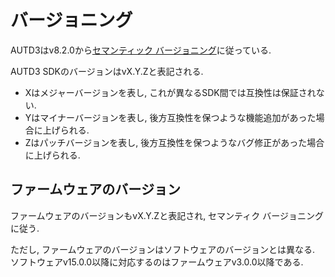 # バージョニング

AUTD3はv8.2.0から[セマンティック バージョニング](https://semver.org/lang/ja/)に従っている.

AUTD3 SDKのバージョンはvX.Y.Zと表記される.

- Xはメジャーバージョンを表し, これが異なるSDK間では互換性は保証されない.
- Yはマイナーバージョンを表し, 後方互換性を保つような機能追加があった場合に上げられる.
- Zはパッチバージョンを表し, 後方互換性を保つようなバグ修正があった場合に上げられる.

## ファームウェアのバージョン

ファームウェアのバージョンもvX.Y.Zと表記され, セマンティク バージョニングに従う.

ただし, ファームウェアのバージョンはソフトウェアのバージョンとは異なる.
ソフトウェアv15.0.0以降に対応するのはファームウェアv3.0.0以降である.
